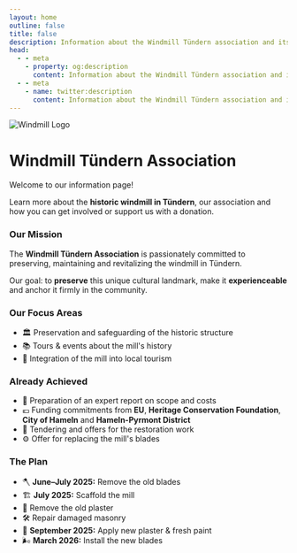 ```yaml
---
layout: home
outline: false
title: false
description: Information about the Windmill Tündern association and its mission.
head:
  - - meta
    - property: og:description
      content: Information about the Windmill Tündern association and its mission.
  - - meta
    - name: twitter:description
      content: Information about the Windmill Tündern association and its mission.
---
```


<div class="home-hero">
  <img src="/imgs/logo.svg" alt="Windmill Logo" class="hero-logo" />
  <h1 class="hero-title">Windmill Tündern Association</h1>
  <p class="hero-subtitle">Welcome to our information page!</p>
  <p class="hero-text">
    Learn more about the <strong>historic windmill in Tündern</strong>, our association and how you can get involved or support us with a donation.
  </p>
</div>


### Our Mission

The **Windmill Tündern Association** is passionately committed to preserving, maintaining and revitalizing the windmill in Tündern.

Our goal: to **preserve** this unique cultural landmark, make it **experienceable** and anchor it firmly in the community.


### Our Focus Areas

- 🏛️ Preservation and safeguarding of the historic structure
- 📚 Tours & events about the mill's history
- 🧭 Integration of the mill into local tourism


### Already Achieved

- 🧾 Preparation of an expert report on scope and costs
- 💶 Funding commitments from **EU**, **Heritage Conservation Foundation**, **City of Hameln** and **Hameln-Pyrmont District**
- 📐 Tendering and offers for the restoration work
- ⚙️ Offer for replacing the mill's blades


### The Plan

- 🪓 **June–July 2025:** Remove the old blades
- 🏗️ **July 2025:** Scaffold the mill
- 🧱 Remove the old plaster
- 🛠️ Repair damaged masonry
- 🎨 **September 2025:** Apply new plaster & fresh paint
- 🌬️ **March 2026:** Install the new blades
